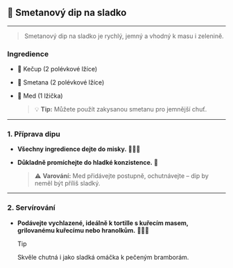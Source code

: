 ﻿## 🍯 Smetanový dip na sladko

---

> Smetanový dip na sladko je rychlý, jemný a vhodný k masu i zelenině.

### Ingredience

- 🍅 Kečup (2 polévkové lžíce)
- 🥛 Smetana (2 polévkové lžíce)
- 🍯 Med (1 lžička)

  > 💡 **Tip:** Můžete použít zakysanou smetanu pro jemnější chuť.

---

### 1. Příprava dipu

- **Všechny ingredience dejte do misky.** 🍅🥛🍯
- **Důkladně promíchejte do hladké konzistence.** 🥄

  > ⚠️ **Varování:** Med přidávejte postupně, ochutnávejte – dip by neměl být příliš sladký.

---

### 2. Servírování

- **Podávejte vychlazené, ideálně k tortille s kuřecím masem, grilovanému kuřecímu nebo hranolkům.** 🌯🍗🍟

  > [!TIP]
  > Skvěle chutná i jako sladká omáčka k pečeným bramborám.